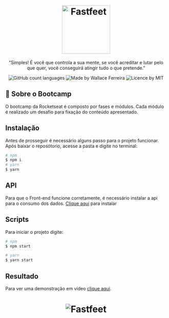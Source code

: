 <h1 align="center">
  <img alt="Fastfeet" title="GoBarber" src="https://i.imgur.com/a34ao0x.png" width="150px" />
</h1>

<p align="center">“Simples! É você que controla a sua mente, se você acreditar e lutar pelo que quer, você conseguirá atingir tudo o que pretende.”</blockquote>

<p align="center">
  <img alt="GitHub count languages" src="https://img.shields.io/badge/languages-3-brightgreen" />
  <img alt="Made by Wallace Ferreira" src="https://img.shields.io/badge/made%20by-Wallace%20Ferreira-green" />
  <img alt="Licence by MIT" src="https://img.shields.io/badge/license-MIT-green" />
</p>

## :rocket: Sobre o Bootcamp
O bootcamp da Rocketseat é composto por fases e módulos. Cada módulo é realizado um desafio para fixação do conteúdo apresentado.

## Instalação
Antes de prosseguir é necessário alguns passo para o projeto funcionar. Após baixar o reposótorio, acesse a pasta e digite no terminal: 
```sh
# npm
$ npm i
# yarn
$ yarn
```
## API
Para que o Front-end funcione corretamente, é necessário instalar a api para o consumo dos dados. [Clique aqui](https://github.com/wallace-sf/bootcamp-gostack-fastfeet-api) para instalar

## Scripts
Para iniciar o projeto digite:
```sh
# npm
$ npm start

# yarn
$ yarn start
```

## Resultado
Para ver uma demonstração em vídeo [clique aqui](https://youtu.be/wbLWIJ-nDiM).
<h1 align="center">
  <img alt="Fastfeet" title="GoBarber" src="https://i.imgur.com/DnNMDBZ.png" />
</h1>

